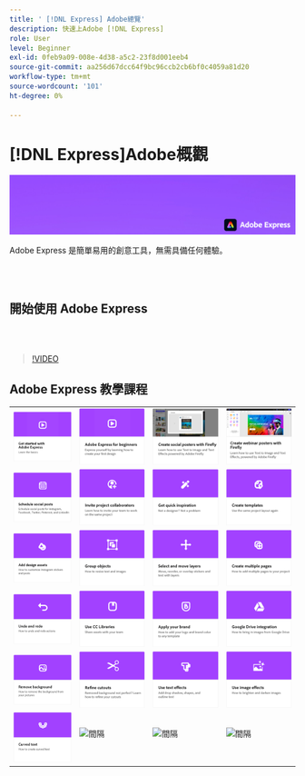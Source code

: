 ```yaml
---
title: ' [!DNL Express] Adobe總覽'
description: 快速上Adobe [!DNL Express]
role: User
level: Beginner
exl-id: 0feb9a09-008e-4d38-a5c2-23f8d001eeb4
source-git-commit: aa256d67dcc64f9bc96ccb2cb6bf0c4059a81d20
workflow-type: tm+mt
source-wordcount: '101'
ht-degree: 0%

---
```


# [!DNL Express]Adobe概觀

![Express Hero Image](../assets/Express.png)

Adobe Express 是簡單易用的創意工具，無需具備任何體驗。

<br> 

## 開始使用 Adobe Express

<br> 

>[!VIDEO](https://video.tv.adobe.com/v/3420204?quality=12&learn=on&hidetitle=true)

## Adobe Express 教學課程

<table>
<tr>
   <td>
      <a href="get-started.md">
         <img alt="開始使用 Adobe Express" src="assets/get-started.png" />
      </a>
  </td>
  <td>
      <a href="adobe-express-beginners.md">
         <img alt="初學者Adobe Express" src="assets/beginners.png" />
      </a>
  </td>
  <td>
      <a href="create-social-posters.md">
         <img alt="使用 Firefly 製作社交海報" src="assets/social-firefly.png" />
      </a>
  </td>
  <td>
      <a href="create-webinar-poster.md">
         <img alt="使用 Firefly 製作網路研討會海報" src="assets/webinar-poster.png" />
      </a>
  </td>
</tr>
<tr>
 <td>
      <a href="schedule.md">
         <img alt="安排社交貼文" src="assets/schedule.png" />
      </a>
  </td>
   <td>
   <a href="collaborate.md">
      <img alt="邀請專案共同作業人員" src="assets/collaborate.png" />
   </a>
  </td>
 <td>
      <a href="get-inspiration.md">
         <img alt="快速獲取靈感" src="assets/inspiration.png" />
      </a>
  </td>
  <td>
   <a href="create-templates.md">
      <img alt="建立範本" src="assets/templates.png" />
   </a>
  </td>
</tr>
<tr>
 <td>
      <a href="add-design-assets.md">
         <img alt="新增設計資產" src="assets/design-assets.png" />
      </a>
  </td>
 <td>
      <a href="group-objects.md">
         <img alt="群組物件" src="assets/group-objects.png" />
      </a>
  </td>
  <td>
      <a href="layers.md">
         <img alt="選取和移動圖層" src="assets/layers.png" />
      </a>
  </td>
  <td>
      <a href="multiple-pages.md">
         <img alt="建立多個頁面" src="assets/multiple-pages.png" />
      </a>
  </td>
</tr>
<tr>
   <td>
      <a href="undo-redo.md">
         <img alt="復原和重做" src="assets/undo-redo.png" />
      </a>
   </td>
  <td>
      <a href="cc-libraries.md">
         <img alt="使用CC Libraries" src="assets/cc-libraries.png" />
      </a>
  </td>
 <td>
      <a href="brand.md">
         <img alt="套用您的品牌" src="assets/brand.png" />
      </a>
  </td>
  <td>
      <a href="google-drive.md">
         <img alt="Google 雲端硬碟整合" src="assets/google-drive.png" />
      </a>
  </td>
</tr>
<tr>
   <td>
      <a href="remove-background.md">
         <img alt="移除背景" src="assets/background.png" />
      </a>
  </td>
   <td>
      <a href="refine-cutout.md">
         <img alt="調整挖剪圖案" src="assets/cutouts.png" />
      </a>
  </td>
  <td>
      <a href="text-effects.md">
         <img alt="使用文字效果" src="assets/text-effects.png" />
      </a>
  </td>
  <td>
      <a href="image-effects.md">
         <img alt="使用影像效果" src="assets/image-effects.png" />
      </a>
  </td>
</tr>
<tr>
  <td>
   <a href="create-curved-text.md">
      <img alt="建立曲線文字" src="assets/curved-text.png" />
   </a>
  </td>
  <td>
    <img alt="間隔" src="../assets/Gray_thumbnail.png" />
    <div>
    <br>
  </td>
  <td>
    <img alt="間隔" src="../assets/Gray_thumbnail.png" />
    <div>
    <br>
  </td>
  <td>
    <img alt="間隔" src="../assets/Gray_thumbnail.png" />
    <div>
    <br>
  </td>
</tr>
</table>
